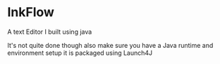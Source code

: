 # InkFlow
A text Editor I built using java

It's not quite done though also make sure you have a Java runtime and environment setup it is packaged using Launch4J
